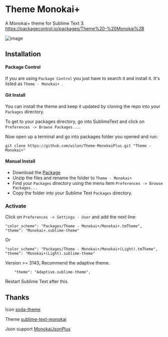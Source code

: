 # Theme Monokai+

A Monokai+ theme for Sublime Text 3. https://packagecontrol.io/packages/Theme%20-%20Monokai%2B

![image](https://cloud.githubusercontent.com/assets/7512755/25938195/051fbad2-3661-11e7-8fda-5bf3c91fe588.png)

## Installation

#### Package Control
If you are using ```Package Control``` you just have to search it and install it. It's listed as ```Theme - Monokai+ ```.

#### Git Install
You can install the theme and keep it updated by cloning the repo into your `Packages` directory.

To get to your packages directory, go into SublimeText and click on `Preferences -> Browse Packages...`.

Now open up a terminal and go into packages folder you opened and run:

`git clone https://github.com/wilon/Theme-MonokaiPlus.git "Theme - Monokai+"`

#### Manual Install
* Download the [Package](https://github.com/wilon/Theme-MonokaiPlus/archive/master.zip)
* Unzip the files and rename the folder to `Theme - Monokai+`
* Find your `Packages` directory using the menu item  `Preferences -> Browse Packages...`
* Copy the folder into your Sublime Text `Packages` directory.

### Activate
Click on `Preferences -> Settings - User` and add the next line:
```
"color_scheme": "Packages/Theme - Monokai+/Monokai+.tmTheme",
"theme": "Monokai+.sublime-theme"
```
Or
```
"color_scheme": "Packages/Theme - Monokai+/Monokai+(Light).tmTheme",
"theme": "Monokai+(Light).sublime-theme"
```
Version >=  3143, Recommend the adaptive theme.

```
	"theme": "Adaptive.sublime-theme",
```


Restart Sublime Text after this.

## Thanks

Icon [soda-theme](https://github.com/buymeasoda/soda-theme)

Theme [sublime-text-monokai](https://github.com/joshuahiggins/sublime-text-monokai)

Json support [MonokaiJsonPlus](https://github.com/ColibriApps/MonokaiJsonPlus)
